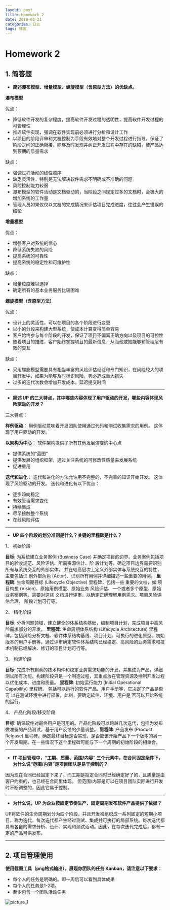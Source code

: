 ```yaml
---
layout: post
title: Homework 2
date: 2018-03-21
categories: 日志
tags: 博客
---
```


# Homework 2

## 1. 简答题

- **简述瀑布模型、增量模型、螺旋模型（含原型方法）的优缺点。**

**瀑布模型**

优点： 

- 降低软件开发的复杂程度，提高软件开发过程的透明性，提高软件开发过程的可管理性
- 推迟软件实现，强调在软件实现前必须进行分析和设计工作
- 以项目的阶段评审和文档控制为手段有效地对整个开发过程进行指导，保证了阶段之间的正确衔接，能够及时发现并纠正开发过程中存在的缺陷，使产品达到预期的质量需求

缺点： 

- 强调过程活动的线性顺序
- 缺乏灵活性，特别是无法解决软件需求不明确或不准确的问题
- 风险控制能力较弱
- 瀑布模型的软件活动是文档驱动的，当阶段之间规定过多的文档时，会极大的增加系统的工作量
- 管理人员如果仅仅以文档的完成情况来评估项目完成进度，往往会产生错误的结论

**增量模型**

优点： 

- 增强客户对系统的信心
- 降低系统失败的风险
- 提高系统的可靠性
- 提高系统的稳定性和可维护性

缺点： 

- 增量粒度难以选择
- 确定所有的基本业务服务比较困难

**螺旋模型（含原型方法）**

优点： 

- 设计上的灵活性，可以在项目的各个阶段进行变更
- 以小的分段来构建大型系统，使成本计算变得简单容易
- 客户始终参与每个阶段的开发，保证了项目不偏离正确方向以及项目的可控性
- 随着项目的推进，客户始终掌握项目的最新信息，从而他或她能够和管理层有效的交互

缺点： 

- 采用螺旋模型需要具有相当丰富的风险评估经验和专门知识，在风险较大的项目开发中，如果为能够及时标识风险，势必造成重大损失
- 过多的迭代次数会增加开发成本，延迟提交时间

-----------------

- **简述 UP 的三大特点，其中哪些内容体现了用户驱动的开发，哪些内容体现风险驱动的开发？**

三大特点：

**样例驱动**：
用例驱动意味着开发团队使用通过代码和测试收集需求的用例。
这体现了用户驱动的开发。

**以架构为中心**：
软件架构提供了所有其他发展演变的中心点

- 提供系统的“蓝图”
- 提供发展的组织框架，通过关注系统的可修改性质量来发展系统
- 促进重用

**迭代和进化**：
迭代和进化的方法允许用不完整的，不完善的知识开始开发。
这体现了风险驱动的开发。 
迭代和进化有以下优点： 

- 逐步趋向稳定
- 有效管理需求变化
- 持续集成
- 尽早接触整个系统
- 在线风险评估

----------------

- **UP 四个阶段的划分准则是什么？关键的里程碑是什么？**

1、 初始阶段

**目标**:
    为系统建立业务案例 (Business Case) 并确定项目的边界。业务案例包括项目的验收规范、风险评估、所需资源估计、阶 段计划等。确定项目边界需要识别所有与系统交互的外部实体， 并在较高层次上定义外部实体与系统交互的特性，主要包括识 别外部角色 (Actor)、识别所有用例并详细描述一些重要的用例。
**里程碑**:
    生命周期目标 (Lifecycle Objective) 里程碑，包括一些 重要的文档，如:项目构想 (Vision)、原始用例模型、原始业务 风险评估、一个或者多个原型、原始业务案例等。需要对这些 文档进行评审，以确定正确理解用例需求、项目风险评估合理、 阶段计划可行等。

2、 精化阶段

**目标**:
    分析问题领域，建立健全的体系结构基础，编制项目计划，完成项目中高风险需求部分的开发。
**里程碑**:
    生命周期体系结构 (Lifecycle Architecture) 里程碑。包括风险分析文档、软件体系结构基线、项目计划、可执行的进化原型、初始版本的用户手册等。通过评审确定软件体系结构已经稳定、高风险的业务需求和技术机制已经解决、修订的项目计划可行等。

3、 构建阶段

**目标**:
    完成所有剩余的技术构件和稳定业务需求功能的开发，并集成为产品，详细测试所有功能。构建阶段只是一个制造过程，其重点放在管理资源及控制开发过程以优化成本、进度和质量。
**里程碑**:
    初始运行能力 (Initial Operational Capability) 里程碑。 包括可以运行的软件产品、用户手册等，它决定了产品是否可 以在测试环境中进行部署。此刻，要确定软件、环境、用户是 否可以开始系统的运行。

4、 产品化阶段/移交阶段

**目标**:
    确保软件对最终用户是可用的。产品化阶段可以跨越几次迭代，包括为发布做准备的产品测试，基于用户反馈的少量调整。
**里程碑**:
    产品发布 (Product Release) 里程碑。确定最终目标是否实现，是否应该开始产品下一个版本的另一个开发周期。在一些情况下这个里程碑可能与下一个周期的初始阶段的相重合。

---------------

- **IT 项目管理中，“工期、质量、范围/内容” 三个元素中，在合同固定条件下，为什么说“范围/内容”是项目团队是易于控制的？**

因为现在合同已经固定下来了，而工期是拟定合同时已经确定好了的，且质量是由客户约束的，也已经在合同里体现。
但范围/内容是可以在项目团队实际进行开发时不断调整的，因此它易于控制。

--------------

- **为什么说，UP 为企业按固定节奏生产、固定周期发布软件产品提供了依据？**

UP将软件的生命周期划分为四个阶段，并且开发被组织成一系列固定的短期小项目，称为迭代，每次迭代都产生经过测试、集成并可执行的局部系统。每次迭代都具有各自的需求分析、设计、实现和测试活动。因此，在每次迭代完成后，都有一定的产品可供发布。

-------------

## 2. 项目管理使用
**使用截图工具（png格式输出），展现你团队的任务 Kanban，请注意以下要求**：
- 每个人的任务是明确的。即一周后可以看到具体成果
- 每个人的任务是1-2项。
- 至少包含一个团队活动任务

![picture_1](/pictures/homework2_1.jpg)

